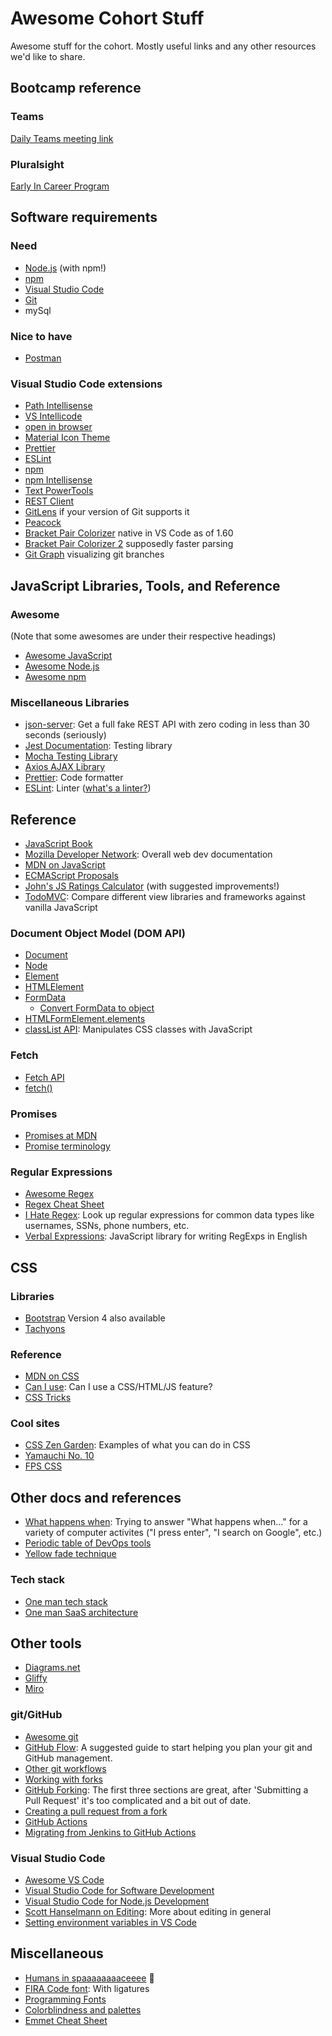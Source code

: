 # Awesome Cohort Stuff

Awesome stuff for the cohort. Mostly useful links and any other resources we'd like to share.

## Bootcamp reference

### Teams

[Daily Teams meeting link](https://teams.microsoft.com/l/meetup-join/19%3a1961496ba21346d19c6c8a365efc0b6a%40thread.tacv2/1629217034333?context=%7b%22Tid%22%3a%222242945a-4ab9-4132-840e-cce1c66e31bb%22%2c%22Oid%22%3a%229c6f5a68-35a0-4b48-a280-f96c5dd0e6f9%22%7d)

### Pluralsight

[Early In Career Program](https://app.pluralsight.com/channels/details/6193e090-f975-4f33-9828-4b580e1f1fd2)

## Software requirements

### Need
- [Node.js](https://nodejs.org/en/) (with npm!)
- [npm](https://www.npmjs.com/)
- [Visual Studio Code](https://code.visualstudio.com/)
- [Git](https://git-scm.com/) 
- mySql

### Nice to have
- [Postman](https://www.postman.com/)

### Visual Studio Code extensions

- [Path Intellisense](https://marketplace.visualstudio.com/items?itemName=christian-kohler.path-intellisense)
- [VS Intellicode](https://marketplace.visualstudio.com/items?itemName=VisualStudioExptTeam.vscodeintellicode)
- [open in browser](https://marketplace.visualstudio.com/items?itemName=techer.open-in-browser)
- [Material Icon Theme](https://marketplace.visualstudio.com/items?itemName=PKief.material-icon-theme)
- [Prettier](https://marketplace.visualstudio.com/items?itemName=esbenp.prettier-vscode)
- [ESLint](https://marketplace.visualstudio.com/items?itemName=dbaeumer.vscode-eslint)
- [npm](https://marketplace.visualstudio.com/items?itemName=eg2.vscode-npm-script)
- [npm Intellisense](https://marketplace.visualstudio.com/items?itemName=christian-kohler.npm-intellisense)
- [Text PowerTools](https://marketplace.visualstudio.com/items?itemName=qcz.text-power-tools)
- [REST Client](https://marketplace.visualstudio.com/items?itemName=humao.rest-client)
- [GitLens](https://marketplace.visualstudio.com/items?itemName=eamodio.gitlens) if your version of Git supports it
- [Peacock](https://marketplace.visualstudio.com/items?itemName=johnpapa.vscode-peacock)
- [Bracket Pair Colorizer](https://marketplace.visualstudio.com/items?itemName=CoenraadS.bracket-pair-colorizer) native in VS Code as of 1.60
- [Bracket Pair Colorizer 2](https://marketplace.visualstudio.com/items?itemName=CoenraadS.bracket-pair-colorizer-2) supposedly faster parsing
- [Git Graph](https://marketplace.visualstudio.com/items?itemName=mhutchie.git-graph) visualizing git branches

## JavaScript Libraries, Tools, and Reference

### Awesome

(Note that some awesomes are under their respective headings)
- [Awesome JavaScript](https://github.com/sorrycc/awesome-javascript)
- [Awesome Node.js](https://github.com/sindresorhus/awesome-nodejs)
- [Awesome npm](https://github.com/sindresorhus/awesome-npm)

### Miscellaneous Libraries

- [json-server](https://github.com/typicode/json-server): Get a full fake REST API with zero coding in less than 30 seconds (seriously)
- [Jest Documentation](https://jestjs.io/docs/getting-started): Testing library
- [Mocha Testing Library](https://mochajs.org/)
- [Axios AJAX Library](https://axios-http.com/docs/api_intro)
- [Prettier](https://prettier.io/): Code formatter
- [ESLint](https://eslint.org/): Linter ([what's a linter?](https://sourcelevel.io/blog/what-is-a-linter-and-why-your-team-should-use-it))

## Reference

- [JavaScript Book](javascriptbook.com/code/)
- [Mozilla Developer Network](https://developer.mozilla.org/): Overall web dev documentation
- [MDN on JavaScript](https://developer.mozilla.org/en-US/docs/Web/JavaScript)
- [ECMAScript Proposals](https://github.com/tc39/proposals)
- [John's JS Ratings Calculator](https://github.com/johnpaxton-tjx/JS-RatingsCalculator) (with suggested improvements!)
- [TodoMVC](https://todomvc.com/): Compare different view libraries and frameworks against vanilla JavaScript

### Document Object Model (DOM API)
- [Document](https://developer.mozilla.org/en-US/docs/Web/API/Document)
- [Node](https://developer.mozilla.org/en-US/docs/Web/API/Node)
- [Element](https://developer.mozilla.org/en-US/docs/Web/API/Element)
- [HTMLElement](https://developer.mozilla.org/en-US/docs/Web/API/HTMLElement)
- [FormData](https://developer.mozilla.org/en-US/docs/Web/API/FormData/FormData)
  - [Convert FormData to object](https://stackoverflow.com/questions/41431322/how-to-convert-formdata-html5-object-to-json)
- [HTMLFormElement.elements](https://developer.mozilla.org/en-US/docs/Web/API/HTMLFormElement/elements)
- [classList API](https://developer.mozilla.org/en-US/docs/Web/API/Element/classList): Manipulates CSS classes with JavaScript

### Fetch
- [Fetch API](https://developer.mozilla.org/en-US/docs/Web/API/Fetch_API)
- [fetch()](https://developer.mozilla.org/en-US/docs/Web/API/fetch)

### Promises
- [Promises at MDN](https://developer.mozilla.org/en-US/docs/Web/JavaScript/Reference/Global_Objects/Promise)
- [Promise terminology](https://stackoverflow.com/a/56850392)

### Regular Expressions
- [Awesome Regex](https://github.com/aloisdg/awesome-regex)
- [Regex Cheat Sheet](https://remram44.github.io/regex-cheatsheet/regex.html)
- [I Hate Regex](https://ihateregex.io/): Look up regular expressions for common data types like usernames, SSNs, phone numbers, etc. 
- [Verbal Expressions](https://github.com/VerbalExpressions/JSVerbalExpressions): JavaScript library for writing RegExps in English

## CSS

### Libraries
- [Bootstrap](https://getbootstrap.com/docs) Version 4 also available
- [Tachyons](https://tachyons.io/)

### Reference
- [MDN on CSS](https://developer.mozilla.org/en-US/docs/Web/CSS)
- [Can I use](https://caniuse.com/): Can I use a CSS/HTML/JS feature? 
- [CSS Tricks](https://css-tricks.com/)

### Cool sites
- [CSS Zen Garden](http://www.csszengarden.com/221/): Examples of what you can do in CSS
- [Yamauchi No. 10](https://y-n10.com/)
- [FPS CSS](https://keithclark.co.uk/labs/css-fps/)

## Other docs and references

- [What happens when](https://github.com/alex/what-happens-when): Trying to answer "What happens when..." for a variety of computer activites ("I press enter", "I search on Google", etc.)
- [Periodic table of DevOps tools](https://digital.ai/periodic-table-of-devops-tools)
- [Yellow fade technique](https://kamranahmed.info/blog/2016/01/30/yellow-fade-technique-in-css/)

### Tech stack

- [One man tech stack](https://panelbear.com/blog/tech-stack/)
- [One man SaaS architecture](https://anthonynsimon.com/blog/one-man-saas-architecture/)

## Other tools

- [Diagrams.net](https://www.diagrams.net/)
- [Gliffy](https://www.gliffy.com/)
- [Miro](https://miro.com/)

### git/GitHub
- [Awesome git](https://github.com/dictcp/awesome-git)
- [GitHub Flow](https://guides.github.com/introduction/flow/): A suggested guide to start helping you plan your git and GitHub management. 
- [Other git workflows](https://buddy.works/blog/5-types-of-git-workflows)
- [Working with forks](https://docs.github.com/en/github/collaborating-with-pull-requests/working-with-forks)
- [GitHub Forking](https://gist.github.com/Chaser324/ce0505fbed06b947d962): The first three sections are great, after 'Submitting a Pull Request' it's too complicated and a bit out of date. 
- [Creating a pull request from a fork](https://docs.github.com/en/github/collaborating-with-pull-requests/proposing-changes-to-your-work-with-pull-requests/creating-a-pull-request-from-a-fork)
- [GitHub Actions](https://docs.github.com/en/actions)
- [Migrating from Jenkins to GitHub Actions](https://docs.github.com/en/actions/migrating-to-github-actions/migrating-from-jenkins-to-github-actions)

### Visual Studio Code
- [Awesome VS Code](https://github.com/viatsko/awesome-vscode)
- [Visual Studio Code for Software Development](https://app.pluralsight.com/guides/visual-studio-code-for-software-development)
- [Visual Studio Code for Node.js Development](https://app.pluralsight.com/guides/visual-studio-code-for-node.js-development)
- [Scott Hanselmann on Editing](https://www.youtube.com/watch?v=gSMyLMZYjz8): More about editing in general
- [Setting environment variables in VS Code](https://stackoverflow.com/questions/43983718/set-global-path-environment-variable-in-vs-code)

## Miscellaneous

- [Humans in spaaaaaaaaceeee](http://open-notify.org/Open-Notify-API/People-In-Space/) :rocket:
- [FIRA Code font](https://github.com/tonsky/FiraCode): With ligatures
- [Programming Fonts](https://www.programmingfonts.org/)
- [Colorblindness and palettes](https://davidmathlogic.com/colorblind)
- [Emmet Cheat Sheet](https://docs.emmet.io/cheat-sheet/)
